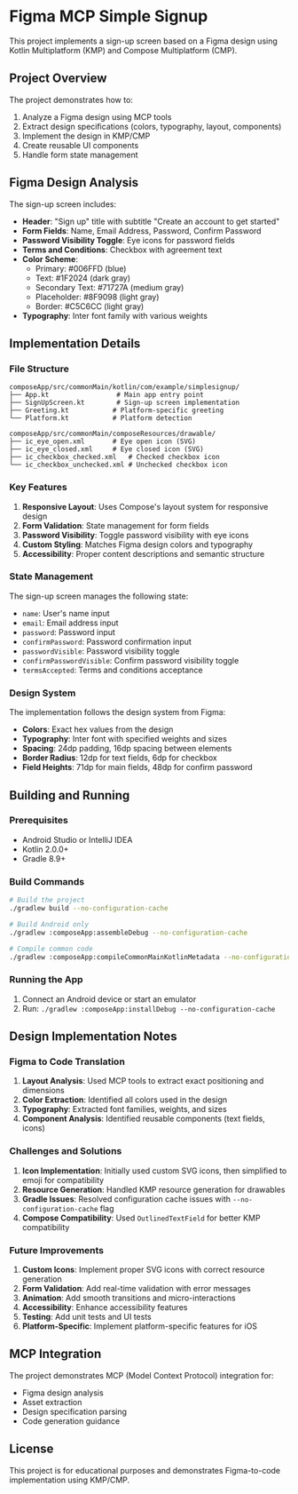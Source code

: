 # Figma MCP Simple Signup

This project implements a sign-up screen based on a Figma design using Kotlin Multiplatform (KMP) and Compose Multiplatform (CMP).

## Project Overview

The project demonstrates how to:
1. Analyze a Figma design using MCP tools
2. Extract design specifications (colors, typography, layout, components)
3. Implement the design in KMP/CMP
4. Create reusable UI components
5. Handle form state management

## Figma Design Analysis

The sign-up screen includes:
- **Header**: "Sign up" title with subtitle "Create an account to get started"
- **Form Fields**: Name, Email Address, Password, Confirm Password
- **Password Visibility Toggle**: Eye icons for password fields
- **Terms and Conditions**: Checkbox with agreement text
- **Color Scheme**: 
  - Primary: #006FFD (blue)
  - Text: #1F2024 (dark gray)
  - Secondary Text: #71727A (medium gray)
  - Placeholder: #8F9098 (light gray)
  - Border: #C5C6CC (light gray)
- **Typography**: Inter font family with various weights

## Implementation Details

### File Structure
```
composeApp/src/commonMain/kotlin/com/example/simplesignup/
├── App.kt                 # Main app entry point
├── SignUpScreen.kt        # Sign-up screen implementation
├── Greeting.kt           # Platform-specific greeting
└── Platform.kt           # Platform detection

composeApp/src/commonMain/composeResources/drawable/
├── ic_eye_open.xml       # Eye open icon (SVG)
├── ic_eye_closed.xml     # Eye closed icon (SVG)
├── ic_checkbox_checked.xml   # Checked checkbox icon
└── ic_checkbox_unchecked.xml # Unchecked checkbox icon
```

### Key Features

1. **Responsive Layout**: Uses Compose's layout system for responsive design
2. **Form Validation**: State management for form fields
3. **Password Visibility**: Toggle password visibility with eye icons
4. **Custom Styling**: Matches Figma design colors and typography
5. **Accessibility**: Proper content descriptions and semantic structure

### State Management

The sign-up screen manages the following state:
- `name`: User's name input
- `email`: Email address input
- `password`: Password input
- `confirmPassword`: Password confirmation input
- `passwordVisible`: Password visibility toggle
- `confirmPasswordVisible`: Confirm password visibility toggle
- `termsAccepted`: Terms and conditions acceptance

### Design System

The implementation follows the design system from Figma:
- **Colors**: Exact hex values from the design
- **Typography**: Inter font with specified weights and sizes
- **Spacing**: 24dp padding, 16dp spacing between elements
- **Border Radius**: 12dp for text fields, 6dp for checkbox
- **Field Heights**: 71dp for main fields, 48dp for confirm password

## Building and Running

### Prerequisites
- Android Studio or IntelliJ IDEA
- Kotlin 2.0.0+
- Gradle 8.9+

### Build Commands

```bash
# Build the project
./gradlew build --no-configuration-cache

# Build Android only
./gradlew :composeApp:assembleDebug --no-configuration-cache

# Compile common code
./gradlew :composeApp:compileCommonMainKotlinMetadata --no-configuration-cache
```

### Running the App

1. Connect an Android device or start an emulator
2. Run: `./gradlew :composeApp:installDebug --no-configuration-cache`

## Design Implementation Notes

### Figma to Code Translation

1. **Layout Analysis**: Used MCP tools to extract exact positioning and dimensions
2. **Color Extraction**: Identified all colors used in the design
3. **Typography**: Extracted font families, weights, and sizes
4. **Component Analysis**: Identified reusable components (text fields, icons)

### Challenges and Solutions

1. **Icon Implementation**: Initially used custom SVG icons, then simplified to emoji for compatibility
2. **Resource Generation**: Handled KMP resource generation for drawables
3. **Gradle Issues**: Resolved configuration cache issues with `--no-configuration-cache` flag
4. **Compose Compatibility**: Used `OutlinedTextField` for better KMP compatibility

### Future Improvements

1. **Custom Icons**: Implement proper SVG icons with correct resource generation
2. **Form Validation**: Add real-time validation with error messages
3. **Animation**: Add smooth transitions and micro-interactions
4. **Accessibility**: Enhance accessibility features
5. **Testing**: Add unit tests and UI tests
6. **Platform-Specific**: Implement platform-specific features for iOS

## MCP Integration

The project demonstrates MCP (Model Context Protocol) integration for:
- Figma design analysis
- Asset extraction
- Design specification parsing
- Code generation guidance

## License

This project is for educational purposes and demonstrates Figma-to-code implementation using KMP/CMP.